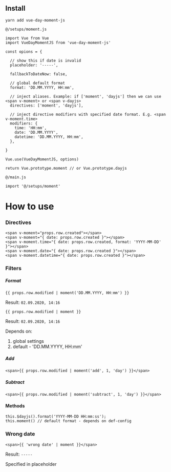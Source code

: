 ## Install
```
yarn add vue-day-moment-js
```

`@/setups/moment.js`

```
import Vue from Vue
import VueDayMomentJS from 'vue-day-moment-js'

const opions = {

  // show this if date is invalid
  placeholder: '-----', 
  
  fallbackToDateNow: false,

  // global default format
  format: 'DD.MM.YYYY, HH:mm', 
  
  // inject aliases. Example: if ['moment', 'dayjs'] then we can use  <span v-moment> or <span v-dayjs>
  directives: ['moment', 'dayjs'], 
  
  // inject directive modifiers with specified date format. E.g. <span v-moment.time>
  modifiers: { 
    time: 'HH:mm',
    date: 'DD.MM.YYYY', 
    datetime: 'DD.MM.YYYY, HH:mm',
  },
  
}

Vue.use(VueDayMomentJS, options) 

return Vue.prototype.moment // or Vue.prototype.dayjs
```

`@/main.js`
```
import '@/setups/moment'
```


# How to use 

### Directives

```
<span v-moment="props.row.created"></span>
<span v-moment="{ date: props.row.created }"></span>
<span v-moment.time="{ date: props.row.created, format: 'YYYY-MM-DD' }"></span>
<span v-moment.date="{ date: props.row.created }"></span>
<span v-moment.datetime="{ date: props.row.created }"></span>
```

### Filters

##### Format

```
{{ props.row.modified | moment('DD.MM.YYYY, HH:mm') }} 
```
Result: `02.09.2020, 14:16`
```
{{ props.row.modified | moment }}
```
Result: `02.09.2020, 14:16`

Depends on:
1) global settings
2) default - 'DD.MM.YYYY, HH:mm'

##### Add
```
<span>{{ props.row.modified | moment('add', 1, 'day') }}</span>
```
##### Subtract
```
<span>{{ props.row.modified | moment('subtract', 1, 'day') }}</span>
```

#### Methods
```
this.$dayjs().format('YYYY-MM-DD HH:mm:ss');
this.moment() // default format - depends on def-config
```
### Wrong date
```
<span>{{ 'wrong date' | moment }}</span>
```
Result: `-----`

Specified in placeholder


